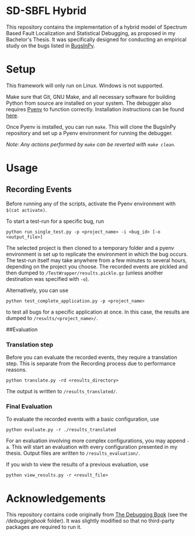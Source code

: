 # SD-SBFL Hybrid

This repository contains the implementation of a hybrid model of 
Spectrum Based Fault Localization and Statistical Debugging, as proposed in my Bachelor's Thesis.
It was specifically designed for conducting an empirical study
on the bugs listed in [BugsInPy](https://github.com/soarsmu/BugsInPy).

# Setup

This framework will only run on Linux. Windows is not supported.

Make sure that Git, GNU Make, and all necessary software for building Python from source are installed on your system.
The debugger also requires [Pyenv](https://github.com/pyenv/pyenv) to function correctly. 
Installation instructions can be found [here](https://github.com/pyenv/pyenv-installer).

Once Pyenv is installed, you can run ```make```. This will clone the BugsInPy repository 
and set up a Pyenv environment for running the debugger.

_Note: Any actions performed by ```make``` can be reverted with ```make clean```._

# Usage
## Recording Events

Before running any of the scripts, activate the Pyenv environment with ```$(cat activate)```.

To start a test-run for a specific bug, run
```shell
python run_single_test.py -p <project_name> -i <bug_id> [-o <output_file>] 
```
The selected project is then cloned to a temporary folder and a pyenv
environment is set up to replicate the environment in which the bug occurs.
The test-run itself may take anywhere from a few minutes to several hours, depending on the project you choose.
The recorded events are pickled and then dumped to ```/TestWrapper/results.pickle.gz``` (unless another destination was specified with ```-o```). 

Alternatively, you can use
```shell
python test_complete_application.py -p <project_name>
```
to test all bugs for a specific application at once.
In this case, the results are dumped to ```/results/<project_name>/```.

##Evaluation
### Translation step

Before you can evaluate the recorded events,
they require a translation step. This is separate from the Recording
process due to performance reasons.

```shell
python translate.py -rd <results_directory>
```
The output is written to ```/results_translated/```.

### Final Evaluation

To evaluate the recorded events with a basic configuration, use
```shell
python evaluate.py -r ./results_translated
```
For an evaluation involving more complex configurations, you may append ```-a```.
This will start an evaluation with every configuration presented in my thesis.
Output files are written to ```/results_evaluation/```.


If you wish to view the results of a previous evaluation, use
```shell
python view_results.py -r <result_file>
```


# Acknowledgements

This repository contains code originally from [The Debugging Book](https://github.com/uds-se/debuggingbook) (see the 
_/debuggingbook_ folder).
It was slightly modified so that no third-party packages are required to run it.



